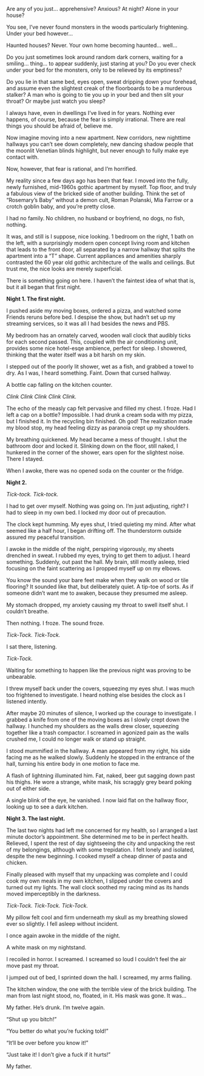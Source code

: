 Are any of you just… apprehensive? Anxious? At night? Alone in your house? 

You see, I’ve never found monsters in the woods particularly frightening. Under your bed however…

Haunted houses? Never. Your own home becoming haunted… well…

Do you just sometimes look around random dark corners, waiting for a smiling… thing… to appear suddenly, just staring at you? Do you ever check under your bed for the monsters, only to be relieved by its emptiness? 

Do you lie in that same bed, eyes open, sweat dripping down your forehead, and assume even the slightest creak of the floorboards to be a murderous stalker? A man who is going to tie you up in your bed and then slit your throat? Or maybe just watch you sleep? 

I always have, even in dwellings I’ve lived in for years. Nothing ever happens, of course, because the fear is simply irrational. There are real things you should be afraid of, believe me. 

Now imagine moving into a new apartment. New corridors, new nighttime hallways you can’t see down completely, new dancing shadow people that the moonlit Venetian blinds highlight, but never enough to fully make eye contact with. 

Now, however, that fear is rational, and I’m horrified.

My reality since a few days ago has been that fear. I moved into the fully, newly furnished, mid-1960s gothic apartment by myself. Top floor, and truly a fabulous view of the bricked side of another building. Think the set of “Rosemary’s Baby” without a demon cult, Roman Polanski, Mia Farrow or a crotch goblin baby, and you’re pretty close.

I had no family. No children, no husband or boyfriend, no dogs, no fish, nothing. 

It was, and still is I suppose, nice looking. 1 bedroom on the right, 1 bath on the left, with a surprisingly modern open concept living room and kitchen that leads to the front door, all separated by a narrow hallway that splits the apartment into a “T” shape. Current appliances and amenities sharply contrasted the 60 year old gothic architecture of the walls and ceilings. But trust me, the nice looks are merely superficial. 

There is something going on here. I haven’t the faintest idea of what that is, but it all began that first night. 

**Night 1. The first night.**

I pushed aside my moving boxes, ordered a pizza, and watched some Friends reruns before bed. I despise the show, but hadn’t set up my streaming services, so it was all I had besides the news and PBS. 

My bedroom has an ornately carved, wooden wall clock that audibly ticks for each second passed. This, coupled with the air conditioning unit, provides some nice hotel-esqe ambience, perfect for sleep. I showered, thinking that the water itself was a bit harsh on my skin. 

I stepped out of the poorly lit shower, wet as a fish, and grabbed a towel to dry. As I was, I heard something. Faint. Down that cursed hallway. 

A bottle cap falling on the kitchen counter. 

*Clink Clink Clink Clink Clink.*

The echo of the measly cap felt pervasive and filled my chest. I froze. Had I left a cap on a bottle? Impossible. I had drunk a cream soda with my pizza, but I finished it. In the recycling bin finished. Oh god! The realization made my blood stop, my head feeling dizzy as paranoia crept up my shoulders. 

My breathing quickened. My head became a mess of thought. I shut the bathroom door and locked it. Slinking down on the floor, still naked, I hunkered in the corner of the shower, ears open for the slightest noise. There I stayed. 

When I awoke, there was no opened soda on the counter or the fridge.


**Night 2.**

*Tick-tock. Tick-tock.*

I had to get over myself. Nothing was going on. I’m just adjusting, right? I had to sleep in my own bed. I locked my door out of precaution.

The clock kept humming. My eyes shut, I tried quieting my mind. After what seemed like a half hour, I began drifting off. The thunderstorm outside assured my peaceful transition.

I awoke in the middle of the night, perspiring vigorously, my sheets drenched in sweat. I rubbed my eyes, trying to get them to adjust. I heard something. Suddenly, out past the hall. My brain, still mostly asleep, tried focusing on the faint scattering as I propped myself up on my elbows. 

You know the sound your bare feet make when they walk on wood or tile flooring? It sounded like that, but deliberately quiet. A tip-toe of sorts. As if someone didn’t want me to awaken, because they presumed me asleep.

My stomach dropped, my anxiety causing my throat to swell itself shut. I couldn’t breathe.

Then nothing. I froze. The sound froze. 

*Tick-Tock. Tick-Tock.*

I sat there, listening. 

*Tick-Tock.*

Waiting for something to happen like the previous night was proving to be unbearable. 

I threw myself back under the covers, squeezing my eyes shut. I was much too frightened to investigate. I heard nothing else besides the clock as I listened intently. 

After maybe 20 minutes of silence, I worked up the courage to investigate. I grabbed a knife from one of the moving boxes as I slowly crept down the hallway. I hunched my shoulders as the walls drew closer, squeezing together like a trash compactor. I screamed in agonized pain as the walls crushed me, I could no longer walk or stand up straight. 

I stood mummified in the hallway. A man appeared from my right, his side facing me as he walked slowly. Suddenly he stopped in the entrance of the hall, turning his entire body in one motion to face me.

A flash of lightning illuminated him. Fat, naked, beer gut sagging down past his thighs. He wore a strange, white mask, his scraggly grey beard poking out of either side. 

A single blink of the eye, he vanished. I now laid flat on the hallway floor, looking up to see a dark kitchen. 

**Night 3. The last night.**

The last two nights had left me concerned for my health, so I arranged a last minute doctor’s appointment. She determined me to be in perfect health. Relieved, I spent the rest of day sightseeing the city and unpacking the rest of my belongings, although with some trepidation. I felt lonely and isolated, despite the new beginning. I cooked myself a cheap dinner of pasta and chicken. 

Finally pleased with myself that my unpacking was complete and I could cook my own meals in my own kitchen, I slipped under the covers and turned out my lights. The wall clock soothed my racing mind as its hands moved imperceptibly in the darkness.

*Tick-Tock. Tick-Tock. Tick-Tock.*

My pillow felt cool and firm underneath my skull as my breathing slowed ever so slightly. I fell asleep without incident. 

I once again awoke in the middle of the night.

A white mask on my nightstand. 

I recoiled in horror. I screamed. I screamed so loud I couldn’t feel the air move past my throat. 

I jumped out of bed, I sprinted down the hall. I screamed, my arms flailing. 

The kitchen window, the one with the terrible view of the brick building. The man from last night stood, no, floated, in it. His mask was gone. It was…

My father. He’s drunk. I’m twelve again. 

“Shut up you bitch!”

“You better do what you’re fucking told!”

“It’ll be over before you know it!” 

“Just take it! I don’t give a fuck if it hurts!”

My father.